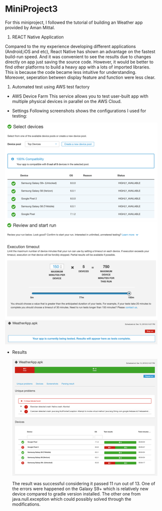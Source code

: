 # MiniProject3

For this miniproject, I followed the tutorial of building an Weather app provided by Aman Mittal.

1. REACT Native Application

Compared to the my experience developing different applications (Android,iOS and etc), React Native has shown an advantage on the fastest build-run speed. And it was convenient to see the results due to changes directly on app just saving the source code. However, it would be better to find other platforms to build a heavy app with a lots of imported libraries. This is because the code became less intuitive for understanding. Moreover, seperation between display feature and function were less clear.


1. Automated test using AWS test factory

  - AWS Device Farm
    This service allows you to test user-built app with multiple physical devices in parallel on the AWS Cloud.
    
  - Settings
    Following screenshots shows the configurations I used for testing:
    
![Screeenshots for Testing Configuration](https://github.com/ShineunYoon/MiniProject3/blob/master/Screen%20Shot%202019-12-13%20at%2020.14.21.png)
![Screeenshots for Testing Configuration](https://github.com/ShineunYoon/MiniProject3/blob/master/Screen%20Shot%202019-12-13%20at%2020.14.52.png)
![Screeenshots for Testing Configuration](https://github.com/ShineunYoon/MiniProject3/blob/master/Screen%20Shot%202019-12-13%20at%2020.15.07.png)

  - Results
    
    ![Test Results](https://github.com/ShineunYoon/MiniProject3/blob/master/Screen%20Shot%202019-12-13%20at%2020.22.38.png)
    
    The result was successful considering it passed 11 run out of 13. One of the errors were happened on the Galaxy S9+ which is relatively new device compared to gradle version installed. The other one from java.null.exception which could possibly solved through the modifications. 
    
